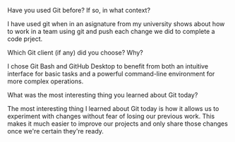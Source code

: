 Have you used Git before? If so, in what context?

I have used git when in an asignature from my university shows about how to work in a team using git and push each change we did to complete a code prject.


Which Git client (if any) did you choose? Why?

I chose Git Bash and GitHub Desktop to benefit from both an intuitive interface for basic tasks and a powerful command-line environment for more complex operations.


What was the most interesting thing you learned about Git today?

The most interesting thing I learned about Git today is how it allows us to experiment with changes without fear of losing our previous work. This makes it much easier to improve our projects and only share those changes once we're certain they're ready. 